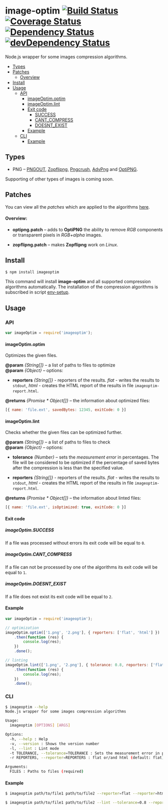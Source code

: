 # image-optim [![Build Status](https://travis-ci.org/eGavr/image-optim.svg)](https://travis-ci.org/eGavr/image-optim) [![Coverage Status](https://coveralls.io/repos/eGavr/image-optim/badge.svg?branch=master)](https://coveralls.io/r/eGavr/image-optim?branch=master) [![Dependency Status](https://david-dm.org/eGavr/image-optim.svg)](https://david-dm.org/eGavr/image-optim) [![devDependency Status](https://david-dm.org/eGavr/image-optim/dev-status.svg)](https://david-dm.org/eGavr/image-optim#info=devDependencies)

Node.js wrapper for some images compression algorithms.

<!-- TOC -->
- [Types](#types)
- [Patches](#patches)
  - [Overview](#overview)
- [Install](#install)
- [Usage](#usage)
  - [API](#api)
    - [imageOptim.optim](#imageoptimoptim)
    - [imageOptim.lint](#imageoptimlint)
    - [Exit code](#exit-code)
      - [SUCCESS](#imageoptimsuccess)
      - [CANT_COMPRESS](#imageoptimcant_compress)
      - [DOESNT_EXIST](#imageoptimdoesnt_exist)
    - [Example](#example)
  - [CLI](#cli)
    - [Example](#example-1)

<!-- TOC END -->

## Types

* PNG – [PNGOUT](http://www.advsys.net/ken/util/pngout.htm), [Zopflipng](https://github.com/pornel/zopfli), [Pngcrush](http://pmt.sourceforge.net/pngcrush/), [AdvPng](http://advancemame.sourceforge.net/doc-advpng.html) and [OptiPNG](http://optipng.sourceforge.net/).

Supporting of other types of images is coming soon.

## Patches

You can view all the _patches_ which are applied to the algorithms [here](https://github.com/eGavr/image-optim/tree/master/patch).

<!-- TOC:display:Overview -->
#### Overview:

* **optipng.patch** – adds to **OptiPNG** the ability to remove _RGB_ components or transparent pixels in _RGB+alpha_ images.

* **zopflipng.patch** – makes **Zopflipng** work on _Linux_.

## Install

```bash
$ npm install imageoptim
```

This command will install **image-optim** and all supported compression algorithms automatically. The installation of the compression algorithms is subscribed in script [env-setup](https://github.com/eGavr/image-optim/blob/master/env/env-setup).

## Usage

### API

```js
var imageOptim = require('imageoptim');
```

#### imageOptim.optim

Optimizes the given files.

**@param** *{String[]}* – a list of paths to files to optimize<br>
**@param** *{Object}* – options:<br>

  * **reporters** *{String[]}* - reporters of the results. _flat_ - writes the results to `stdout`, _html_ - creates the HTML report of the results in file `imageoptim-report.html`.

**@returns** *{Promise * Object[]}* – the information about optimized files:<br>

```js
[{ name: 'file.ext', savedBytes: 12345, exitCode: 0 }]
```

#### imageOptim.lint

Checks whether the given files can be optimized further.

**@param** *{String[]}* – a list of paths to files to check<br>
**@param** *{Object}* – options:<br>

  * **tolerance** *{Number}* – sets the _measurement error_ in percentages. The file will be considered to be optimized if the percentage of saved bytes after the compression is less than the specified value.

  * **reporters** *{String[]}* - reporters of the results. _flat_ - writes the results to `stdout`, _html_ - creates the HTML report of the results in file `imageoptim-report.html`.

**@returns** *{Promise * Object[]}* – the information about linted files:<br>

```js
[{ name: 'file.ext', isOptimized: true, exitCode: 0 }]
```

#### Exit code

<!-- TOC:display:SUCCESS -->
##### imageOptim.SUCCESS

If a file was processed without errors its exit code will be equal to `0`.

<!-- TOC:display:CANT_COMPRESS -->
##### imageOptim.CANT_COMPRESS

If a file can not be processed by one of the algorithms its exit code will be equal to `1`.

<!-- TOC:display:DOESNT_EXIST -->
##### imageOptim.DOESNT_EXIST

If a file does not exist its exit code will be equal to `2`.

#### Example

```js
var imageOptim = require('imageoptim');

// optimization
imageOptim.optim(['1.png', '2.png'], { reporters: ['flat', 'html'] })
    .then(function (res) {
        console.log(res);
    })
    .done();

// linting
imageOptim.lint(['1.png', '2.png'], { tolerance: 0.8, reporters: ['flat', 'html'] })
    .then(function (res) {
        console.log(res);
    })
    .done();
```

### CLI

```bash
$ imageoptim --help
Node.js wrapper for some images compression algorithms

Usage:
  imageoptim [OPTIONS] [ARGS]

Options:
  -h, --help : Help
  -v, --version : Shows the version number
  -l, --lint : Lint mode
  -t TOLERANCE, --tolerance=TOLERANCE : Sets the measurement error in percentages (default: 0)
  -r REPORTERS, --reporter=REPORTERS : flat or/and html (default: flat)

Arguments:
  FILES : Paths to files (required)
```

#### Example

```bash
$ imageoptim path/to/file1 path/to/file2 --reporter=flat --reporter=html # optimization

$ imageoptim path/to/file1 path/to/file2 --lint --tolerance=0.8 --reporter=flat --reporter=html # linting
```
